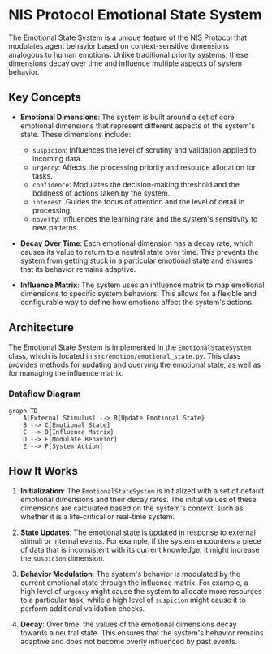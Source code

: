 # NIS Protocol Emotional State System

The Emotional State System is a unique feature of the NIS Protocol that modulates agent behavior based on context-sensitive dimensions analogous to human emotions. Unlike traditional priority systems, these dimensions decay over time and influence multiple aspects of system behavior.

## Key Concepts

*   **Emotional Dimensions**: The system is built around a set of core emotional dimensions that represent different aspects of the system's state. These dimensions include:
    *   `suspicion`: Influences the level of scrutiny and validation applied to incoming data.
    *   `urgency`: Affects the processing priority and resource allocation for tasks.
    *   `confidence`: Modulates the decision-making threshold and the boldness of actions taken by the system.
    *   `interest`: Guides the focus of attention and the level of detail in processing.
    *   `novelty`: Influences the learning rate and the system's sensitivity to new patterns.

*   **Decay Over Time**: Each emotional dimension has a decay rate, which causes its value to return to a neutral state over time. This prevents the system from getting stuck in a particular emotional state and ensures that its behavior remains adaptive.

*   **Influence Matrix**: The system uses an influence matrix to map emotional dimensions to specific system behaviors. This allows for a flexible and configurable way to define how emotions affect the system's actions.

## Architecture

The Emotional State System is implemented in the `EmotionalStateSystem` class, which is located in `src/emotion/emotional_state.py`. This class provides methods for updating and querying the emotional state, as well as for managing the influence matrix.

### Dataflow Diagram

```mermaid
graph TD
    A[External Stimulus] --> B{Update Emotional State}
    B --> C[Emotional State]
    C --> D{Influence Matrix}
    D --> E[Modulate Behavior]
    E --> F[System Action]
```

## How It Works

1.  **Initialization**: The `EmotionalStateSystem` is initialized with a set of default emotional dimensions and their decay rates. The initial values of these dimensions are calculated based on the system's context, such as whether it is a life-critical or real-time system.

2.  **State Updates**: The emotional state is updated in response to external stimuli or internal events. For example, if the system encounters a piece of data that is inconsistent with its current knowledge, it might increase the `suspicion` dimension.

3.  **Behavior Modulation**: The system's behavior is modulated by the current emotional state through the influence matrix. For example, a high level of `urgency` might cause the system to allocate more resources to a particular task, while a high level of `suspicion` might cause it to perform additional validation checks.

4.  **Decay**: Over time, the values of the emotional dimensions decay towards a neutral state. This ensures that the system's behavior remains adaptive and does not become overly influenced by past events. 